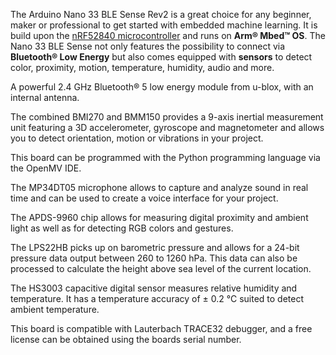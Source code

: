 <FeatureDescription>

The Arduino Nano 33 BLE Sense Rev2 is a great choice for any beginner, maker or professional to get started with embedded machine learning. It is build upon the [nRF52840 microcontroller](https://content.arduino.cc/assets/Nano_BLE_MCU-nRF52840_PS_v1.1.pdf) and runs on **Arm® Mbed™ OS**. The Nano 33 BLE Sense not only features the possibility to connect via **Bluetooth® Low Energy** but also comes equipped with **sensors** to detect color, proximity, motion, temperature, humidity, audio and more.

</FeatureDescription>


<FeatureList>

<Feature title="u-blox NINA-B306" image="bluetooth">

  A powerful 2.4 GHz Bluetooth® 5 low energy module from u-blox, with an internal antenna. 

  <FeatureLink title="Datasheet" url="/resources/datasheets/NINA-B3-series.pdf" download blank/>
</Feature>

<Feature title="IMU for Motion Detection" image="imu">

  The combined BMI270 and BMM150 provides a 9-axis inertial measurement unit featuring a 3D accelerometer, gyroscope and magnetometer and allows you to detect orientation, motion or vibrations in your project.

  <FeatureLink title="Library" url="https://github.com/arduino-libraries/Arduino_BMI270_BMM150" download blank/>
</Feature>

<Feature title="Python Support" image="python">

  This board can be programmed with the Python programming language via the OpenMV IDE.

  <FeatureLink title="Learn More" url="/learn/programming/arduino-and-python"/>
</Feature>

<Feature title="Omnidirectional Digital Microphone" image="microphone">

  The MP34DT05 microphone allows to capture and analyze sound in real time and can be used to create a voice interface for your project.  

  <FeatureLink title="Datasheet" url="https://content.arduino.cc/assets/Nano_BLE_Sense_mp34dt05-a.pdf" download blank/>
</Feature>

<Feature title="Proximity and Gesture Detection" image="proximity-sensor">

  The APDS-9960 chip allows for measuring digital proximity and ambient light as well as for detecting RGB colors and gestures. 

  <FeatureLink title="Datasheet" url="https://content.arduino.cc/assets/Nano_BLE_Sense_av02-4191en_ds_apds-9960.pdf" download blank/>
</Feature>

<Feature title="Barometric Pressure Sensor" image="pressure-sensor">

  The LPS22HB picks up on barometric pressure and allows for a 24-bit pressure data output between 260 to 1260 hPa. This data can also be processed to calculate the height above sea level of the current location.

  <FeatureLink title="Datasheet" url="https://content.arduino.cc/assets/Nano_BLE_Sense_lps22hb.pdf" download blank/>
</Feature>

<Feature title="Temperature and Humidity Detection" image="temperature-sensor">

  The HS3003 capacitive digital sensor measures relative humidity and temperature. It has a temperature accuracy of ± 0.2 °C suited to detect ambient temperature.

<FeatureLink title="Datasheet" url="https://content.arduino.cc/assets/Nano_BLE_Sense_HTS221.pdf" download blank/>
</Feature>

<Feature title="Lauterbach TRACE32 debugger" image="file-icon">

  This board is compatible with Lauterbach TRACE32 debugger, and a free license can be obtained using the boards serial number.

  <FeatureLink title="Learn More" url="/tutorials/nano-33-ble-sense/trace-32"/>
</Feature>

</FeatureList>
